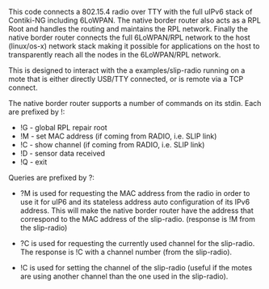 This code connects a 802.15.4 radio over TTY with the full uIPv6 stack
of Contiki-NG including 6LoWPAN. The native border router also acts as
a RPL Root and handles the routing and maintains the RPL network.
Finally the native border router connects the full 6LoWPAN/RPL network
to the host (linux/os-x) network stack making it possible for
applications on the host to transparently reach all the nodes in the
6LoWPAN/RPL network.

This is designed to interact with the a examples/slip-radio running on
a mote that is either directly USB/TTY connected, or is remote via a
TCP connect.

The native border router supports a number of commands on its stdin.
Each are prefixed by !:
* !G - global RPL repair root
* !M - set MAC address (if coming from RADIO, i.e. SLIP link)
* !C - show channel (if coming from RADIO, i.e. SLIP link)
* !D - sensor data received
* !Q - exit

Queries are prefixed by ?:
* ?M is used for requesting the MAC address from the radio in order to
use it for uIP6 and its stateless address auto configuration of its IPv6
address. This will make the native border router have the address that
correspond to the MAC address of the slip-radio. (response is !M from
the slip-radio)

* ?C is used for requesting the currently used channel for the slip-radio.
The response is !C with a channel number (from the slip-radio).

* !C is used for setting the channel of the slip-radio (useful if the
motes are using another channel than the one used in the slip-radio).
